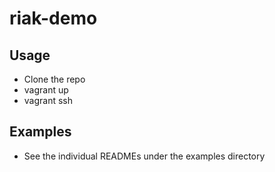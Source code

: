 # riak-demo

## Usage

* Clone the repo
* vagrant up
* vagrant ssh

## Examples

* See the individual READMEs under the examples directory
